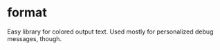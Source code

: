 # format
Easy library for colored output text. Used mostly for personalized debug messages, though.
